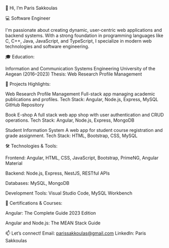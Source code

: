 👋 Hi, I’m Paris Sakkoulas

💻 Software Engineer

I'm passionate about creating dynamic, user-centric web applications and backend systems. With a strong foundation in programming languages like C, C++, Java, JavaScript, and TypeScript, I specialize in modern web technologies and software engineering.

🎓 Education:

Information and Communication Systems Engineering
University of the Aegean (2016–2023)
Thesis: Web Research Profile Management

🚀 Projects Highlights:

Web Research Profile Management
Full-stack app managing academic publications and profiles.
Tech Stack: Angular, Node.js, Express, MySQL
GitHub Repository

Book E-shop
A full stack web app shop with user authentication and CRUD operations.
Tech Stack: Angular, Node.js, Express, MongoDB

Student Information System
A web app for student course registration and grade assignment.
Tech Stack: HTML, Bootstrap, CSS, MySQL



🛠️ Technologies & Tools:

Frontend: Angular, HTML, CSS, JavaScript, Bootstrap, PrimeNG, Angular Material

Backend: Node.js, Express, NestJS, RESTful APIs

Databases: MySQL, MongoDB

Development Tools: Visual Studio Code, MySQL Workbench



🌟 Certifications & Courses:

Angular: The Complete Guide 2023 Edition

Angular and Node.js: The MEAN Stack Guide



📫 Let’s connect!
Email: parissakkoulas@gmail.com
LinkedIn: Paris Sakkoulas

